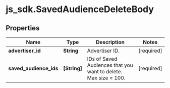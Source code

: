 # js_sdk.SavedAudienceDeleteBody

## Properties
Name | Type | Description | Notes
------------ | ------------- | ------------- | -------------
**advertiser_id** | **String** | Advertiser ID. | [required] 
**saved_audience_ids** | **[String]** | IDs of Saved Audiences that you want to delete. Max size &#x3D; 100. | [required] 
